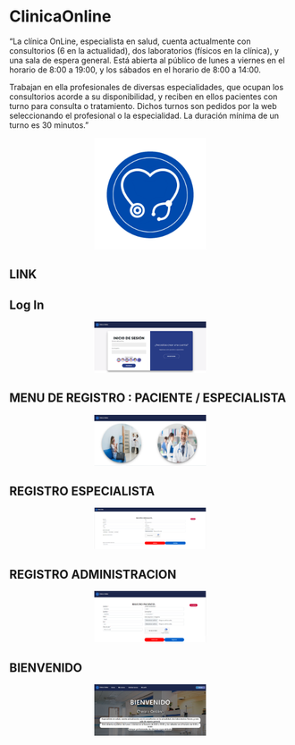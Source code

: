 # ClinicaOnline
“La clínica OnLine, especialista en salud, cuenta actualmente con consultorios (6 en la actualidad),
dos laboratorios (físicos en la clínica), y una sala de espera general. Está abierta al público de lunes a
viernes en el horario de 8:00 a 19:00, y los sábados en el horario de 8:00 a 14:00.

Trabajan en ella profesionales de diversas especialidades, que ocupan los consultorios acorde a su
disponibilidad, y reciben en ellos pacientes con turno para consulta o tratamiento. Dichos turnos son
pedidos por la web seleccionando el profesional o la especialidad. La duración mínima de un turno es
30 minutos.”
<p  align="center">
<img src='archivos/logo.png' width='200'>
</p>

## LINK



## Log In

<p  align="center">
<img src='archivos/CAPTURA1.PNG' width='200'>
</p>

## MENU DE REGISTRO : PACIENTE / ESPECIALISTA

<p  align="center">
<img src='archivos/CAPTURA2.PNG' width='200'>
</p>

## REGISTRO ESPECIALISTA

<p  align="center">
<img src='archivos/CAPTURA3.PNG' width='200'>
</p>

## REGISTRO ADMINISTRACION

<p  align="center">
<img src='archivos/CAPTURA4.PNG' width='200'>
</p>

## BIENVENIDO

<p  align="center">
<img src='archivos/CAPTURA5.PNG' width='200'>
</p>


